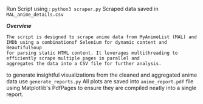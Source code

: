 Run Script using : ```python3 scraper.py```
Scraped data saved in ```MAL_anime_details.csv```

***Overview***

```
The script is designed to scrape anime data from MyAnimeList (MAL) and IMDb using a combinationof Selenium for dynamic content and BeautifulSoup 
for parsing static HTML content. It leverages multithreading to efficiently scrape multiple pages in parallel and 
aggregates the data into a CSV file for further analysis.

```

 to generate insightful visualizations from the cleaned and aggregated anime data use  ```generate_reports.py```
All plots are saved into ```anime_report.pdf``` file using Matplotlib's PdfPages to ensure they are compiled neatly into a single report.
